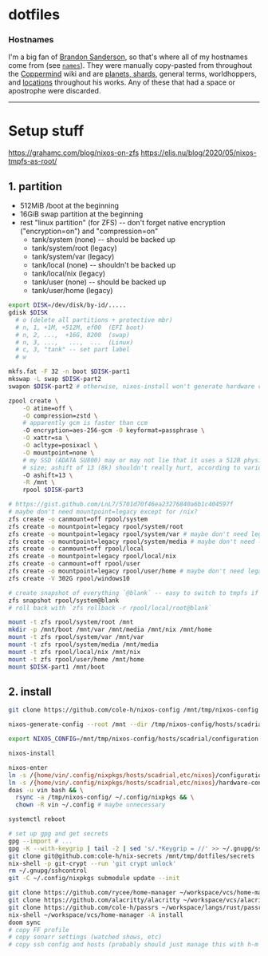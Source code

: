 # dotfiles

### Hostnames

I'm a big fan of [Brandon Sanderson], so that's where all of my hostnames come
from (see [`names`](./names)). They were manually copy-pasted from throughout the
[Coppermind] wiki and are [planets, shards], general terms, worldhoppers, and
[locations] throughout his works. Any of these that had a space or apostrophe
were discarded.

[Brandon Sanderson]: https://www.brandonsanderson.com/
[hostnames]: ./hostnames
[Coppermind]: https://coppermind.net/wiki/Coppermind:Welcome
[planets, shards]: https://coppermind.net/wiki/Cosmere#Planets
[locations]: https://coppermind.net/wiki/Category:Locations

---

# Setup stuff

https://grahamc.com/blog/nixos-on-zfs
https://elis.nu/blog/2020/05/nixos-tmpfs-as-root/

## 1. partition
  - 512MiB /boot at the beginning
  - 16GiB swap partition at the beginning
  - rest "linux partition" (for ZFS) -- don't forget native encryption
    ("encryption=on") and "compression=on"
    - tank/system (none) -- should be backed up
    - tank/system/root (legacy)
    - tank/system/var (legacy)
    - tank/local (none) -- shouldn't be backed up
    - tank/local/nix (legacy)
    - tank/user (none) -- should be backed up
    - tank/user/home (legacy)

``` sh
export DISK=/dev/disk/by-id/.....
gdisk $DISK
  # o (delete all partitions + protective mbr)
  # n, 1, +1M, +512M, ef00  (EFI boot)
  # n, 2, ...,  +16G, 8200  (swap)
  # n, 3, ...,   ...,  ...  (Linux)
  # c, 3, "tank" -- set part label
  # w

mkfs.fat -F 32 -n boot $DISK-part1
mkswap -L swap $DISK-part2
swapon $DISK-part2 # otherwise, nixos-install won't generate hardware config for this

zpool create \
    -O atime=off \
    -O compression=zstd \
    # apparently gcm is faster than ccm
    -O encryption=aes-256-gcm -O keyformat=passphrase \
    -O xattr=sa \
    -O acltype=posixacl \
    -O mountpoint=none \
    # my SSD (ADATA SU800) may or may not lie that it uses a 512B physical block
    # size; ashift of 13 (8k) shouldn't really hurt, according to various people
    -O ashift=13 \
    -R /mnt \
    rpool $DISK-part3

# https://gist.github.com/LnL7/5701d70f46ea23276840a6b1c404597f
# maybe don't need mountpoint=legacy except for /nix?
zfs create -o canmount=off rpool/system
zfs create -o mountpoint=legacy rpool/system/root
zfs create -o mountpoint=legacy rpool/system/var # maybe don't need legacy
zfs create -o mountpoint=legacy rpool/system/media # maybe don't need legacy
zfs create -o canmount=off rpool/local
zfs create -o mountpoint=legacy rpool/local/nix
zfs create -o canmount=off rpool/user
zfs create -o mountpoint=legacy rpool/user/home # maybe don't need legacy
zfs create -V 302G rpool/windows10

# create snapshot of everything `@blank` -- easy to switch to tmpfs if I want
zfs snapshot rpool/system@blank
# roll back with `zfs rollback -r rpool/local/root@blank`

mount -t zfs rpool/system/root /mnt
mkdir -p /mnt/boot /mnt/var /mnt/media /mnt/nix /mnt/home
mount -t zfs rpool/system/var /mnt/var
mount -t zfs rpool/system/media /mnt/media
mount -t zfs rpool/local/nix /mnt/nix
mount -t zfs rpool/user/home /mnt/home
mount $DISK-part1 /mnt/boot
```


## 2. install

``` sh
git clone https://github.com/cole-h/nixos-config /mnt/tmp/nixos-config

nixos-generate-config --root /mnt --dir /tmp/nixos-config/hosts/scadrial

export NIXOS_CONFIG=/mnt/tmp/nixos-config/hosts/scadrial/configuration.nix

nixos-install

nixos-enter
ln -s /{home/vin/.config/nixpkgs/hosts/scadrial,etc/nixos}/configuration.nix
ln -s /{home/vin/.config/nixpkgs/hosts/scadrial,etc/nixos}/hardware-configuration.nix
doas -u vin bash && \
  rsync -a /tmp/nixos-config/ ~/.config/nixpkgs && \
  chown -R vin ~/.config # maybe unnecessary

systemctl reboot

# set up gpg and get secrets
gpg --import # ...
gpg -K --with-keygrip | tail -2 | sed 's/.*Keygrip = //' >> ~/.gnupg/sshcontrol # add auth subkey to sshcontrol
git clone git@github.com:cole-h/nix-secrets /mnt/tmp/dotfiles/secrets
nix-shell -p git-crypt --run 'git crypt unlock'
rm ~/.gnupg/sshcontrol
git -C ~/.config/nixpkgs submodule update --init

git clone https://github.com/rycee/home-manager ~/workspace/vcs/home-manager
git clone https://github.com/alacritty/alacritty ~/workspace/vcs/alacritty
git clone https://github.com/cole-h/passrs ~/workspace/langs/rust/passrs
nix-shell ~/workspace/vcs/home-manager -A install
doom sync
# copy FF profile
# copy sonarr settings (watched shows, etc)
# copy ssh config and hosts (probably should just manage this with h-m or smth)
```
